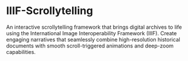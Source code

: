 # IIIF-Scrollytelling
An interactive scrollytelling framework that brings digital archives to life using the International Image Interoperability Framework (IIIF). Create engaging narratives that seamlessly combine high-resolution historical documents with smooth scroll-triggered animations and deep-zoom capabilities.
